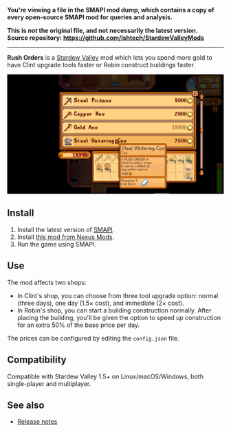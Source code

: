 **You're viewing a file in the SMAPI mod dump, which contains a copy of every open-source SMAPI mod
for queries and analysis.**

**This is _not_ the original file, and not necessarily the latest version.**  
**Source repository: https://github.com/lshtech/StardewValleyMods**

----

**Rush Orders** is a [Stardew Valley](http://stardewvalley.net/) mod which lets you spend more gold
to have Clint upgrade tools faster or Robin construct buildings faster.

![](screenshot.png)

## Install
1. Install the latest version of [SMAPI](https://smapi.io).
2. Install [this mod from Nexus Mods](http://www.nexusmods.com/stardewvalley/mods/605).
3. Run the game using SMAPI.

## Use
The mod affects two shops:

* In Clint's shop, you can choose from three tool upgrade option: normal (three days), one
  day (1.5× cost), and immediate (2× cost).
* In Robin's shop, you can start a building construction normally. After placing the building,
  you'll be given the option to speed up construction for an extra 50% of the base price per day.

The prices can be configured by editing the `config.json` file.

## Compatibility
Compatible with Stardew Valley 1.5+ on Linux/macOS/Windows, both single-player and multiplayer.

## See also
* [Release notes](release-notes.md)

